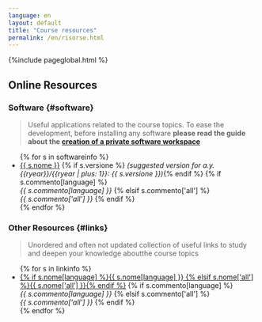 ```yaml
---
language: en
layout: default
title: "Course resources"
permalink: /en/risorse.html
---
```


{%include pageglobal.html %}

## Online Resources

### Software  {#software}

> Useful applications related to the course topics. To ease the development, before installing any software **please read the guide about the [creation of a private software workspace](/en/workspace)**

<ul>
{% for s in softwareinfo %}<li> 
<a href="{{ s.url }}">{{ s.nome }}</a>
{% if s.versione %}  <em>(suggested version for a.y. {{ryear}}/{{ryear | plus: 1}}: {{ s.versione }})</em>{% endif %}
{% if s.commento[language] %}   <br/><em>{{ s.commento[language] }}</em>
{% elsif s.commento['all'] %}   <br/><em>{{ s.commento['all'] }}</em> 
{% endif %}</li>{% endfor %}
</ul>

### Other Resources {#links}

> Unordered and often not updated collection of useful links to study and deepen your knowledge aboutthe course topics

<ul>
{% for s in linkinfo %}<li> 
<a href="{{ s.url }}">{% if s.nome[language] %}{{ s.nome[language] }}
{% elsif s.nome['all'] %}{{ s.nome['all'] }}{% endif %}</a>
{% if s.commento[language] %}   <br/><em>{{ s.commento[language] }}</em>
{% elsif s.commento['all'] %}   <br/><em>{{ s.commento['all'] }}</em> 
{% endif %}</li>{% endfor %}
</ul>

